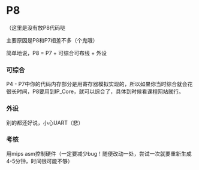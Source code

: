 # P8

（这里是没有放P8代码哒

主要原因是P8和P7相差不多（个鬼哦）

简单地说，P8 = P7 + 可综合可布线 + 外设

### 可综合

P4 - P7中你的代码内存部分是用寄存器模拟实现的，所以如果你当时综合就会花很长时间，P8要用到IP_Core，就可以综合了，具体到时候看课程网站就行。

### 外设

别的都还好说，小心UART（悲）

### 考核

用mips asm控制硬件（一定要减少bug！随便改动一处，尝试一次就要重新生成4-5分钟，时间很可能不够）